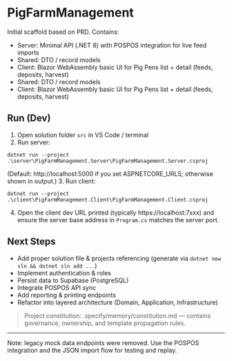 # PigFarmManagement

Initial scaffold based on PRD. Contains:

* Server: Minimal API (.NET 8) with POSPOS integration for live feed imports
* Shared: DTO / record models
* Client: Blazor WebAssembly basic UI for Pig Pens list + detail (feeds, deposits, harvest)
* Shared: DTO / record models
* Client: Blazor WebAssembly basic UI for Pig Pens list + detail (feeds, deposits, harvest)

## Run (Dev)

1. Open solution folder `src` in VS Code / terminal
2. Run server:
```
dotnet run --project .\server\PigFarmManagement.Server\PigFarmManagement.Server.csproj
```
(Default: http://localhost:5000 if you set ASPNETCORE_URLS; otherwise shown in output.)
3. Run client:
```
dotnet run --project .\client\PigFarmManagement.Client\PigFarmManagement.Client.csproj
```
4. Open the client dev URL printed (typically https://localhost:7xxx) and ensure the server base address in `Program.cs` matches the server port.

## Next Steps

* Add proper solution file & projects referencing (generate via `dotnet new sln && dotnet sln add ...`)
* Implement authentication & roles
* Persist data to Supabase (PostgreSQL)
* Integrate POSPOS API sync
* Add reporting & printing endpoints
* Refactor into layered architecture (Domain, Application, Infrastructure)

> Project constitution: .specify/memory/constitution.md — contains governance, ownership, and template propagation rules.

---
Note: legacy mock data endpoints were removed. Use the POSPOS integration and the JSON import flow for testing and replay.
